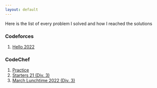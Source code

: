 ```yaml
---
layout: default
---
```


Here is the list of every problem I solved and how I reached the solutions

### Codeforces

1. [Hello 2022](https://m3verma.github.io/Programming/Codeforces/Hello_2022)

### CodeChef

1. [Practice](https://m3verma.github.io/Programming/CodeChef/Practice)
2. [Starters 21 (Div. 3)](https://m3verma.github.io/Programming/CodeChef/Starters_21)
3. [March Lunchtime 2022 (Div. 3)](https://m3verma.github.io/Programming/CodeChef/MarchLunchtime_2022)

